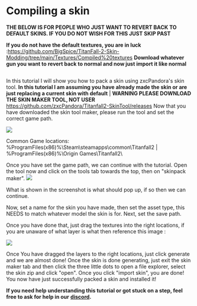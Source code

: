 # Compiling a skin

**THE BELOW IS FOR PEOPLE WHO JUST WANT TO REVERT BACK TO DEFAULT SKINS. IF YOU DO NOT WISH FOR THIS JUST SKIP PAST**

**If you do not have the default textures, you are in luck** :https://github.com/BigSpice/TitanFall-2-Skin-Modding/tree/main/Textures/Compiled%20textures **Download whatever gun you want to revert back to normal and now just import it like normal**

##

In this tutorial I will show you how to pack a skin using zxcPandora's skin tool. **In this tutorial I am assuming you have already made the skin or are just replacing a current skin with default** | **WARNING PLEASE DOWNLOAD THE SKIN MAKER TOOL, NOT USER** https://github.com/zxcPandora/Titanfall2-SkinTool/releases Now that you have downloaded the skin tool maker, please run the tool and set the correct game path.&#x20;

![](https://cdn.discordapp.com/attachments/922663326994018366/931973933299802152/unknown.png)

Common Game locations: %ProgramFiles(x86)%\Steam\steamapps\common\Titanfall2 | %ProgramFiles(x86)%\Origin Games\Titanfall2\\

Once you have set the game path, we can continue with the tutorial. Open the tool now and click on the tools tab towards the top, then on "skinpack maker". ![](https://cdn.discordapp.com/attachments/904102903277584444/935876750611718185/CaptureaPNG.PNG)

What is shown in the screenshot is what should pop up, if so then we can continue.

Now, set a name for the skin you have made, then set the asset type, this NEEDS to match whatever model the skin is for. Next, set the save path.

Once you have done that, just drag the textures into the right locations, if you are unaware of what layer is what then reference this image :&#x20;

![](https://cdn.discordapp.com/attachments/904102903277584444/935876744932634674/Texture-linking.png)

Once You have dragged the layers to the right locations, just click generate and we are almost done! Once the skin is done generating, just exit the skin maker tab and then click the three little dots to open a file explorer, select the skin zip and click "open". Once you click "import skin", you are done! You now have just successfully packed a skin and installed it!

**If you need help understanding this tutorial or got stuck on a step, feel free to ask for help in our** [**discord**](https://discord.gg/McPneWpSTJ)**.**&#x20;
